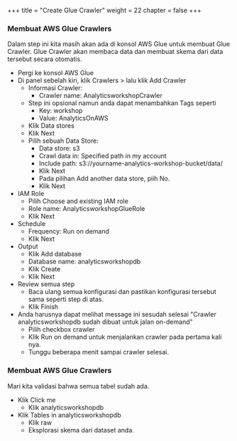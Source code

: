 +++
title = "Create Glue Crawler"
weight = 22
chapter = false
+++

### Membuat AWS Glue Crawlers

Dalam step ini kita masih akan ada di konsol AWS Glue untuk membuat Glue Crawler. Glue Crawler akan membaca data dan membuat skema dari data tersebut secara otomatis.

- Pergi ke konsol AWS Glue
- Di panel sebelah kiri, klik Crawlers > lalu klik Add Crawler
  - Informasi Crawler:
    - Crawler name: AnalyticsworkshopCrawler
  - Step ini opsional namun anda dapat menambahkan Tags seperti
      - Key: workshop
      - Value: AnalyticsOnAWS
  - Klik Data stores
  - Klik Next
  - Pilih sebuah Data Store:
    - Data store: s3
    - Crawl data in: Specified path in my account
    - Include path: s3://yourname-analytics-workshop-bucket/data/
    - Klik Next
    - Pada pilihan Add another data store, piih No.
    - Klik Next
- IAM Role
  - Pilih Choose and existing IAM role
  - Role name: AnalyticsworkshopGlueRole
  - Klik Next
- Schedule
  - Frequency: Run on demand
  - Klik Next
- Output
  - Klik Add database
  - Database name: analyticsworkshopdb
  - Klik Create
  - Klik Next
- Review semua step
  - Baca ulang semua konfigurasi dan pastikan konfigurasi tersebut sama seperti step di atas.
  - Klik Finish
- Anda harusnya dapat melihat message ini sesudah selesai "Crawler analyticsworkshopdb sudah dibuat untuk jalan on-demand"
  - Pilih checkbox crawler
  - Klik Run on demand untuk menjalankan crawler pada pertama kali nya.
  - Tunggu beberapa menit sampai crawler selesai.


### Membuat AWS Glue Crawlers

Mari kita validasi bahwa semua tabel sudah ada.
- Klik Click me
  - Klik analyticsworkshopdb
- Klik Tables in analyticsworkshopdb
  - Klik raw
  - Eksplorasi skema dari dataset anda.